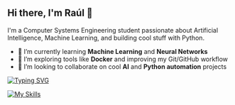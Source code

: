 ## Hi there, I'm Raúl 👋

I'm a Computer Systems Engineering student passionate about Artificial Intelligence, Machine Learning, and building cool stuff with Python.

- 🧠 I’m currently learning **Machine Learning** and **Neural Networks**  
- 🐳 I’m exploring tools like **Docker** and improving my Git/GitHub workflow  
- 🤝 I’m looking to collaborate on cool **AI** and **Python automation** projects  

[![Typing SVG](https://readme-typing-svg.herokuapp.com?font=Fira+Code&weight=700&duration=4000&pause=800&color=CC24F7&lines=Skills)](https://git.io/typing-svg)

[![My Skills](https://skillicons.dev/icons?i=js,html,css,wasm)](https://skillicons.dev)
